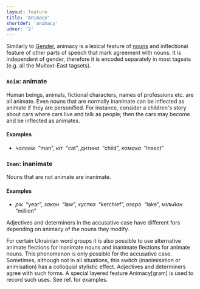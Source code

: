 ```yaml
---
layout: feature
title: 'Animacy'
shortdef: 'animacy'
udver: '2'
---
```


<!--It is also valency feature of prepositions (saying that the preposition requires its argument to be in that case).-->

Similarly to [Gender](), animacy is a lexical feature of [nouns](uk-pos/NOUN) and inflectional feature of other parts of speech that mark agreement with nouns. It is independent of gender, therefore it is encoded separately in most tagsets (e.g. all the Multext-East tagsets).

### <a name="Anim">`Anim`</a>: animate

Human beings, animals, fictional characters, names of professions etc. are all animate. Even nouns that are normally inanimate can be
inflected as animate if they are personified. For instance, consider a children's story about cars where cars live and talk as people; then the cars may become and be inflected as animates.

#### Examples

- _чоловік&nbsp;_ “man”, _кіт&nbsp;_ “cat”, _дитина&nbsp;_ “child”, _комаха&nbsp;_ “insect”

### <a name="Inan">`Inan`</a>: inanimate

Nouns that are not animate are inanimate.

#### Examples

- _рік&nbsp;_ “year”, _закон&nbsp;_ “law”, _хустка&nbsp;_ “kerchief”, _озеро&nbsp;_ “lake”, _мільйон&nbsp;_ “million”

Adjectives and determiners in the accusative case have different fors depending on animacy of the nouns they modify.

For certain Ukrainian word groups it is also possible to use alternative animate flections for inanimate nouns and inanimate flections for animate nouns. This phenomenon is only possible for the accusative case. Sometimes, although not in all situations, this switch (inanimisation or animisation) has a colloquial stylistic effect. Adjectives and determiners agree with such forms. A special layered feature Animacy[gram] is used to record such uses. See ref. for examples.
<!-- Interlanguage links updated Pá kvě 14 11:08:27 CEST 2021 -->
